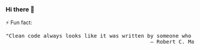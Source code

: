 ### Hi there 👋

⚡ Fun fact: 
<pre>
"Clean code always looks like it was written by someone who cares."  
                                              ― Robert C. Martin 
</pre>
